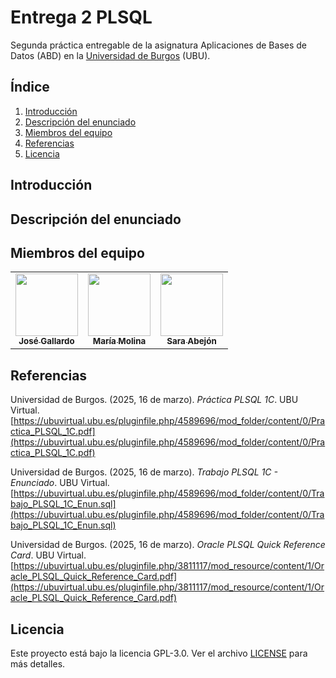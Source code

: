 # Entrega 2 PLSQL
Segunda práctica entregable de la asignatura Aplicaciones de Bases de Datos (ABD) en la [Universidad de Burgos](https://www.ubu.es/) (UBU).
## Índice
1. [Introducción](#introducción)
2. [Descripción del enunciado](#descripción-del-enunciado)
3. [Miembros del equipo](#miembros-del-equipo)
4. [Referencias](#referencias)
5. [Licencia](#licencia)

## Introducción

## Descripción del enunciado

## Miembros del equipo
<table>
    <tr>
        <td align="center"><a href="https://joseleelportfolio.vercel.app/"><img src="https://github.com/Joseleelsuper.png" width="100px;" alt=""/><br /><sub><b>José Gallardo</b></sub></a></td>
        <td align="center"><a href="https://github.com/OnlyyDust"><img src="https://github.com/OnlyyDust.png" width="100px;" alt=""/><br /><sub><b>María Molina</b></sub></a></td>
        <td align="center"><a href="https://github.com/saraabejon"><img src="https://github.com/saraabejon.png" width="100px;" alt=""/><br /><sub><b>Sara Abejón</b></sub></a></td>
    </tr>
</table>

## Referencias  
Universidad de Burgos. (2025, 16 de marzo). *Práctica PLSQL 1C*. UBU Virtual.
[https://ubuvirtual.ubu.es/pluginfile.php/4589696/mod_folder/content/0/Practica_PLSQL_1C.pdf](https://ubuvirtual.ubu.es/pluginfile.php/4589696/mod_folder/content/0/Practica_PLSQL_1C.pdf)  

Universidad de Burgos. (2025, 16 de marzo). *Trabajo PLSQL 1C - Enunciado*. UBU Virtual.
[https://ubuvirtual.ubu.es/pluginfile.php/4589696/mod_folder/content/0/Trabajo_PLSQL_1C_Enun.sql](https://ubuvirtual.ubu.es/pluginfile.php/4589696/mod_folder/content/0/Trabajo_PLSQL_1C_Enun.sql)  

Universidad de Burgos. (2025, 16 de marzo). *Oracle PLSQL Quick Reference Card*. UBU Virtual.
[https://ubuvirtual.ubu.es/pluginfile.php/3811117/mod_resource/content/1/Oracle_PLSQL_Quick_Reference_Card.pdf](https://ubuvirtual.ubu.es/pluginfile.php/3811117/mod_resource/content/1/Oracle_PLSQL_Quick_Reference_Card.pdf)   

## Licencia
Este proyecto está bajo la licencia GPL-3.0. Ver el archivo [LICENSE](LICENSE) para más detalles.